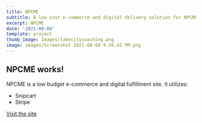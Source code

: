 ```yaml
---
title: NPCME
subtitle: A low cost e-commerce and digital delivery solution for NPCME
excerpt: NPCME
date: '2021-08-09'
template: project
thumb_image: images/lakecitycoaching.png
image: images/Screenshot 2021-08-08 9.56.42 PM.png
---
```

## NPCME works!

NPCME is a low budget e-commerce and digital fulfillment site. It utilizes:

*   Snipcart
*   Stripe

[Visit the site](https://www.npcontinuingedu.com)
